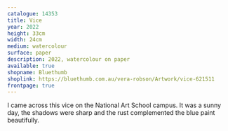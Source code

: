 ```yaml
---
catalogue: 14353
title: Vice
year: 2022
height: 33cm
width: 24cm
medium: watercolour
surface: paper
description: 2022, watercolour on paper
available: true
shopname: Bluethumb
shoplink: https://bluethumb.com.au/vera-robson/Artwork/vice-621511
frontpage: true
---
```

I came across this vice on the National Art School campus. It was a sunny day, the shadows were sharp and the rust complemented the blue paint beautifully.
